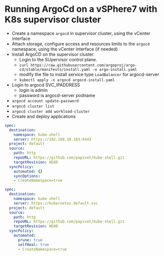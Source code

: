# Running ArgoCd on a vSPhere7 with K8s supervisor cluster

* Create a namespace `argocd` in supervisor cluster, using the vCenter interface
* Attach storage, configure access and resources limits to the `argocd` namespace, using the vCenter interface (if needed)
* Install ArgoCD on the supervisor cluster.
    * Login to the SUpervisor control plane. 
    * `curl https://raw.githubusercontent.com/argoproj/argo-cd/stable/manifests/install.yaml -o argo-install.yaml`
    * modify the file to install service type `LoadBalancer` for argocd-server
    * `kubectl apply -n argocd argocd-install.yaml`
* Login to argocd SVC_IPADDRESS
    * login is admin
    * password is argocd-server podname
* `argocd account update-password`
* `argocd cluster list`
* `argocd cluster add workload-cluster`
* Create and deploy applications

```yaml
spec:
  destination:
    namespace: kube-shell
    server: https://192.168.10.163:6443
  project: default
  source:
    path: http
    repoURL: https://github.com/papivot/kube-shell.git
    targetRevision: HEAD
  syncPolicy:
    automated: {}
    syncOptions:
    - CreateNamespace=true
```

```yaml
spec:
  destination:
    namespace: kube-shell
    server: https://kubernetes.default.svc
  project: default
  source:
    path: http
    repoURL: https://github.com/papivot/kube-shell.git
    targetRevision: HEAD
  syncPolicy:
    automated:
      prune: true
      selfHeal: true
      - CreateNamespace=true
```
